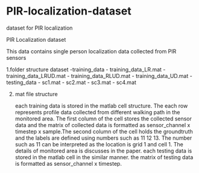 # PIR-localization-dataset
dataset for PIR localization

PIR Localization dataset

This data contains single person localization data collected from PIR sensors 

1.folder structure
     dataset
  	-training_data
            - training_data_LR.mat
	    - training_data_LRUD.mat
            - training_data_RLUD.mat
            - training_data_UD.mat
  	-testing_data
	    - sc1.mat
            - sc2.mat
            - sc3.mat
            - sc4.mat
	    
2. mat file structure
	
	each training data is stored in the matlab cell structure. The each row represents profile data collected 
        from different walking path in the monitored area. The first column of the cell stores the collected sensor data and 
        the matrix of collected data is formatted as sensor_channel x timestep x sample.The second column of the cell holds 
        the groundtruth and the labels are defined using numbers such as 11 12 13. The number such as 11 can be interpreted as 
        the location is grid 1 and cell 1. The details of monitored area is discusses in the paper. each testing data is stored 
	in the matlab cell in the similar manner. the matrix of testing data is formatted as sensor_channel x timestep.   

  
